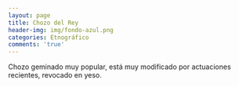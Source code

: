 ```yaml
---
layout: page
title: Chozo del Rey
header-img: img/fondo-azul.png
categories: Etnográfico
comments: 'true'
---
```



Chozo geminado muy popular, está muy modificado por actuaciones recientes, revocado en yeso.

<div class="photos">
</div>

